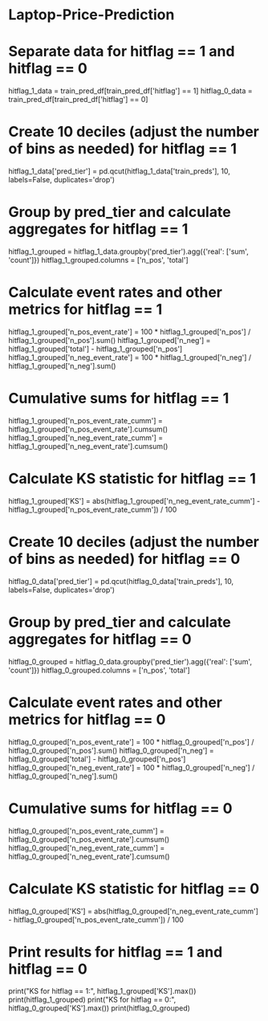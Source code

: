 # Laptop-Price-Prediction

# Separate data for hitflag == 1 and hitflag == 0
hitflag_1_data = train_pred_df[train_pred_df['hitflag'] == 1]
hitflag_0_data = train_pred_df[train_pred_df['hitflag'] == 0]

# Create 10 deciles (adjust the number of bins as needed) for hitflag == 1
hitflag_1_data['pred_tier'] = pd.qcut(hitflag_1_data['train_preds'], 10, labels=False, duplicates='drop')

# Group by pred_tier and calculate aggregates for hitflag == 1
hitflag_1_grouped = hitflag_1_data.groupby('pred_tier').agg({'real': ['sum', 'count']})
hitflag_1_grouped.columns = ['n_pos', 'total']

# Calculate event rates and other metrics for hitflag == 1
hitflag_1_grouped['n_pos_event_rate'] = 100 * hitflag_1_grouped['n_pos'] / hitflag_1_grouped['n_pos'].sum()
hitflag_1_grouped['n_neg'] = hitflag_1_grouped['total'] - hitflag_1_grouped['n_pos']
hitflag_1_grouped['n_neg_event_rate'] = 100 * hitflag_1_grouped['n_neg'] / hitflag_1_grouped['n_neg'].sum()

# Cumulative sums for hitflag == 1
hitflag_1_grouped['n_pos_event_rate_cumm'] = hitflag_1_grouped['n_pos_event_rate'].cumsum()
hitflag_1_grouped['n_neg_event_rate_cumm'] = hitflag_1_grouped['n_neg_event_rate'].cumsum()

# Calculate KS statistic for hitflag == 1
hitflag_1_grouped['KS'] = abs(hitflag_1_grouped['n_neg_event_rate_cumm'] - hitflag_1_grouped['n_pos_event_rate_cumm']) / 100

# Create 10 deciles (adjust the number of bins as needed) for hitflag == 0
hitflag_0_data['pred_tier'] = pd.qcut(hitflag_0_data['train_preds'], 10, labels=False, duplicates='drop')

# Group by pred_tier and calculate aggregates for hitflag == 0
hitflag_0_grouped = hitflag_0_data.groupby('pred_tier').agg({'real': ['sum', 'count']})
hitflag_0_grouped.columns = ['n_pos', 'total']

# Calculate event rates and other metrics for hitflag == 0
hitflag_0_grouped['n_pos_event_rate'] = 100 * hitflag_0_grouped['n_pos'] / hitflag_0_grouped['n_pos'].sum()
hitflag_0_grouped['n_neg'] = hitflag_0_grouped['total'] - hitflag_0_grouped['n_pos']
hitflag_0_grouped['n_neg_event_rate'] = 100 * hitflag_0_grouped['n_neg'] / hitflag_0_grouped['n_neg'].sum()

# Cumulative sums for hitflag == 0
hitflag_0_grouped['n_pos_event_rate_cumm'] = hitflag_0_grouped['n_pos_event_rate'].cumsum()
hitflag_0_grouped['n_neg_event_rate_cumm'] = hitflag_0_grouped['n_neg_event_rate'].cumsum()

# Calculate KS statistic for hitflag == 0
hitflag_0_grouped['KS'] = abs(hitflag_0_grouped['n_neg_event_rate_cumm'] - hitflag_0_grouped['n_pos_event_rate_cumm']) / 100

# Print results for hitflag == 1 and hitflag == 0
print("KS for hitflag == 1:", hitflag_1_grouped['KS'].max())
print(hitflag_1_grouped)
print("KS for hitflag == 0:", hitflag_0_grouped['KS'].max())
print(hitflag_0_grouped)
